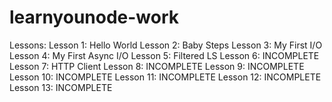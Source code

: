 # learnyounode-work

Lessons:
  Lesson 1: Hello World
  Lesson 2: Baby Steps
  Lesson 3: My First I/O
  Lesson 4: My First Async I/O
  Lesson 5: Filtered LS
  Lesson 6: INCOMPLETE
  Lesson 7: HTTP Client
  Lesson 8: INCOMPLETE
  Lesson 9: INCOMPLETE
  Lesson 10: INCOMPLETE
  Lesson 11: INCOMPLETE
  Lesson 12: INCOMPLETE
  Lesson 13: INCOMPLETE
